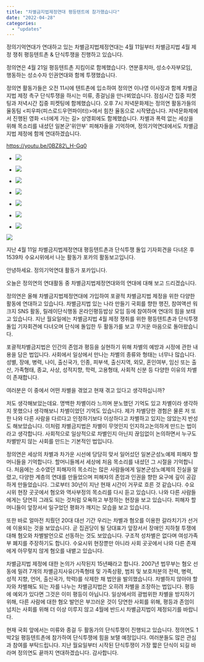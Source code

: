 ```yaml
---
title: "차별금지법제정연대 평등텐트에 참가했습니다"
date: "2022-04-28"
categories: 
  - "updates"
---
```


정의기억연대가 연대하고 있는 차별금지법제정연대는 4월 11일부터 차별금지법 4월 제정 쟁취 평등텐트촌 & 단식투쟁을 진행하고 있습니다.

정의연은 4월 21일 평등텐트촌 지킴이로 함께했습니다. 연분홍치마, 성소수자부모임, 행동하는 성소수자 인권연대와 함께 투쟁했습니다.

정의연 활동가들은 오전 11시에 텐트촌에 입소하여 정의연 이나영 이사장과 함께 차별금지법 제정 촉구 단식투쟁을 하시는 미류, 종걸님을 만나뵈었습니다. 점심시간 집중 피켓팅과 저녁시간 집중 피켓팅에 함께했습니다. 오후 7시 저녁문화제는 정의연 활동가들의 율동팀 <피우파(피스로드우먼파이터)>에서 힘찬 율동으로 시작됐습니다. 저녁문화제에서 진행된 영화 <너에게 가는 길> 상영회에도 함께했습니다. 차별과 폭력 없는 세상을 위해 목소리를 내셨던 일본군'위안부' 피해자들을 기억하며, 정의기억연대에서도 차별금지법 제정에 함께 연대하겠습니다.

https://youtu.be/0BZ82\_H-Gq0

- ![](https://womenandwar.net/kr/wp-content/uploads/2022/04/photo_2022-04-21_11-36-06-1-1024x486.jpg)
    

- ![](https://womenandwar.net/kr/wp-content/uploads/2022/04/photo_2022-04-21_11-44-17-1-768x1024.jpg)
    
- ![](https://womenandwar.net/kr/wp-content/uploads/2022/04/photo_2022-04-21_11-55-04-2-1-577x1024.jpg)
    
- ![](https://womenandwar.net/kr/wp-content/uploads/2022/04/photo_2022-04-21_13-53-52-1-768x1024.jpg)
    
- ![](https://womenandwar.net/kr/wp-content/uploads/2022/04/photo_2022-04-21_18-36-18-1-1024x785.jpg)
    
- ![](https://womenandwar.net/kr/wp-content/uploads/2022/04/photo_2022-04-28_15-28-20-1-768x1024.jpg)
    
- ![](https://womenandwar.net/kr/wp-content/uploads/2022/04/photo_2022-04-28_15-44-06-1-768x1024.jpg)
    

![](https://womenandwar.net/kr/wp-content/uploads/2022/04/photo_2022-04-21_19-18-55-2-1024x576.jpg)

지난 4월 11일 차별금지법제정연대 평등텐트촌과 단식투쟁 돌입 기자회견을 다녀온 후 1539차 수요시위에서 나눈 활동가 포카의 활동보고입니다.

안녕하세요. 정의기억연대 활동가 포카입니다.

오늘은 정의연의 연대활동 중 차별금지법제정연대와의 연대에 대해 보고 드리겠습니다.

정의연은 올해 차별금지법제정연대에 가입하여 포괄적 차별금지법 제정을 위한 다양한 활동에 연대하고 있습니다. 차별금지법 있는 나라 만들기 국회를 향한 행진, 참여액션 워크지 SNS 활동, 릴레이단식행동 온라인평등밥상 모임 등에 참여하며 연대의 힘을 보태고 있습니다. 지난 월요일에는 차별금지법 4월 제정 쟁취를 위한 평등텐트촌과 단식투쟁 돌입 기자회견에 다녀오며 단식에 돌입한 두 활동가를 보고 무거운 마음으로 돌아왔습니다.

포괄적차별금지법은 인간의 존엄과 평등을 실현하기 위해 차별의 예방과 시정에 관한 내용을 담은 법입니다. 사회에서 일상에서 만나는 차별의 종류와 형태는 너무나 많습니다. 성별, 장애, 병력, 나이, 출신국가, 인종, 피부색, 출신지역, 외모, 혼인여부, 임신 또는 출산, 가족형태, 종교, 사상, 성적지향, 학력, 고용형태, 사회적 신분 등 다양한 이유의 차별이 존재합니다.

여러분은 이 중에서 어떤 차별을 겪었고 현재 겪고 있다고 생각하십니까?

저도 생각해보았는데요. 명백한 차별이라 느끼며 분노했던 기억도 있고 차별이라 생각하지 못했으나 생각해보니 차별이었던 기억도 있습니다. 제가 차별당한 경험은 물론 저 또한 나와 다른 사람을 다르다고 인정하기보다 이상하다고 차별하고 있지는 않았는지 반성도 해보았습니다. 이처럼 차별금지법은 차별이 무엇인지 인지하고논의하게 만드는 법이라고 생각합니다. 사회적으로 일상적으로 차별인지 아닌지 끊임없이 논의하면서 누구도 차별받지 않는 사회를 만드는 기본적인 법입니다.

정의연은 세상의 차별과 차가운 시선에 당당히 맞서 일어섰던 일본군성노예제 피해자 할머니들을 기억합니다. 할머니들께서 세상에 처음 목소리를 내셨던 그 시절을 기억합니다. 처음에는 소수였던 피해자의 목소리는 많은 사람들에게 일본군성노예제의 진실을 알렸고, 다양한 계층의 연대를 만들었으며 피해자의 존엄과 인권을 향한 요구에 깊이 공감하게 만들었습니다. 그로부터 30년이 지난 현재 시간이 거꾸로 흐른 것 같습니다. 수요시위 현장 곳곳에서 혐오와 역사부정의 목소리를 다시 듣고 있습니다. 나와 다른 사람들에게는 당연히 그래도 되는 것처럼 모욕하고 부정하는 현장을 보고 있습니다. 피해자 할머니들이 앞장서서 일구었던 평화가 깨지는 모습을 보고 있습니다.

또한 바로 얼마전 치뤘던 20대 대선 기간 우리는 차별과 혐오를 이용한 갈라치기가 선거에 이용되는 것을 보았습니다. 곧 집권당이 될 당대표가 앞장서서 장애인 지하철 투쟁에 대해 혐오와 차별발언으로 선동하는 것도 보았습니다. 구조적 성차별은 없다며 여성가족부 폐지를 주장하기도 합니다. 수요시위 현장뿐만 아니라 사회 곳곳에서 나와 다른 존재에게 아무렇지 않게 혐오를 내뱉고 있습니다.

차별금지법 제정에 대한 논의가 시작된지 15년째라고 합니다. 2007년 법무부는 혐오 선동에 밀려 7개의 차별금지사유(가족형태 및 가족상황, 범죄 및 보호처분의 전력, 병력, 성적 지향, 언어, 출신국가, 학력)를 삭제한 채 법안을 발의했습니다. 차별하지 않아야 할 자와 차별해도 되는 자를 나누는 차별금지법은 오히려 차별을 조장하는 법입니다. 평등에 예외가 있다면 그것은 이미 평등이 아닙니다. 일상에서의 광범위한 차별을 방지하기 위해, 다른 사람에 대한 혐오 발언은 부끄러운 것이 당연한 사회를 위해, 평등과 존엄이 넘치는 사회를 위해 더 이상 미루지 않고 4월에 반드시 차별금지법이 제정되기를 바랍니다.

현재 국회 앞에서는 미류와 종걸 두 활동가의 단식투쟁이 진행되고 있습니다. 정의연도 1박2일 평등텐트촌에 참가하여 단식투쟁에 힘을 보탤 예정입니다. 여러분들도 많은 관심과 참여를 부탁드립니다. 지난 월요일부터 시작된 단식투쟁이 가장 짧은 단식이 되길 바라며 정의연도 끝까지 연대하겠습니다. 감사합니다.
